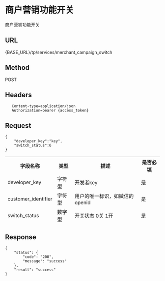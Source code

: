 # 商户营销功能开关

商户营销功能开关

## URL
   {BASE_URL}/tp/services/merchant_campaign_switch

## Method
   POST

## Headers
```
   Content-type=application/json
   Authorization=bearer {access_token}
```

## Request
```
{
	"developer_key":"key",
	"switch_status":0
}

```
<table data-tablesaw-sortable>
    <thead>
        <tr>
            <th data-tablesaw-sortable-col data-tablesaw-sortable-default-col>字段名称</th>
            <th data-tablesaw-sortable-col>类型</th>
            <th data-tablesaw-sortable-col>描述</th>
            <th data-tablesaw-sortable-col>是否必填</th>
        </tr>
	<tr>
            <td>developer_key</th>
            <td>字符型</th>
            <td>开发者key</th>
            <td>是</th>
        </tr>
	<tr>
            <td>customer_identifier</th>
            <td>字符型</th>
            <td>用户的唯一标识，如微信的openid</th>
            <td>是</th>
        </tr>
	<tr>
            <td>switch_status</th>
            <td>数字型</th>
            <td>开关状态 0关 1开</th>
            <td>是</th>
        </tr>
    </thead>
<table>


## Response
```
{
	"status": {
		"code": "200",
		"message": "success"
	},
	"result": "success"
}
```
